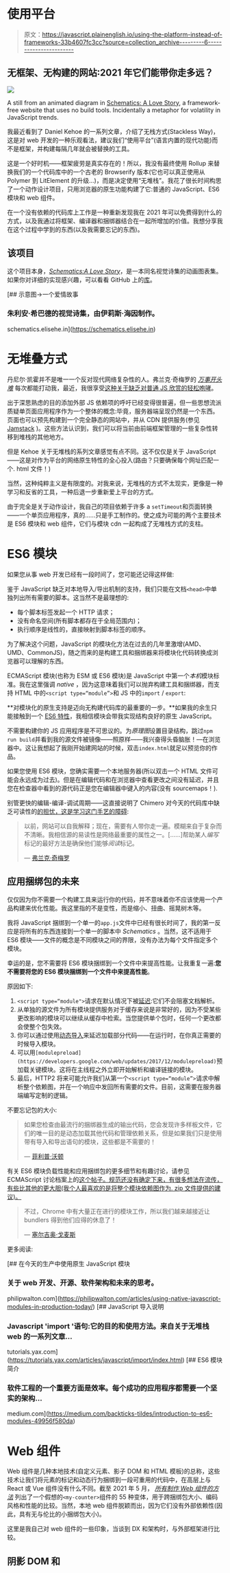 # 使用平台

> 原文：<https://javascript.plainenglish.io/using-the-platform-instead-of-frameworks-33b4607fc3cc?source=collection_archive---------6----------------------->

## 无框架、无构建的网站:2021 年它们能带你走多远？

![](img/0a2de658c4fe73da66bb0879a14dff02.png)

A still from an animated diagram in [Schematics: A Love Story](https://schematics.elisehe.in), a framework-free website that uses no build tools. Incidentally a metaphor for volatility in JavaScript trends.

我最近看到了 Daniel Kehoe 的一系列文章，介绍了无栈方式(Stackless Way)，这是对 web 开发的一种乐观看法，建议我们“使用平台”(语言内置的现代功能)而不是框架，并构建每隔几年就会被替换的工具。

这是一个好时机——框架疲劳是真实存在的！所以，我没有最终使用 Rollup 来替换我们的一个代码库中的一个古老的 Browserify 版本(它也可以真正使用从 Polymer 到 LitElement 的升级…)，而是决定使用“无堆栈”。我花了很长时间构思了一个动作设计项目，只用浏览器的原生功能构建了它:普通的 JavaScript、ES6 模块和 web 组件。

在一个没有依赖的代码库上工作是一种重新发现我在 2021 年可以免费得到什么的方式，以及我通过将框架、编译器和捆绑器结合在一起所增加的价值。我想分享我在这个过程中学到的东西(以及我需要忘记的东西)。

## 该项目

这个项目本身，[*Schematics:A Love Story*](https://schematics.elisehe.in/)，是一本同名视觉诗集的动画图表集。如果你对详细的实现感兴趣，可以看看 GitHub 上的[库](https://github.com/elisehein/schematics)。

[](https://schematics.elisehe.in) [## 示意图→一个爱情故事

### 朱利安·希巴德的视觉诗集，由伊莉斯·海因制作。

schematics.elisehe.in](https://schematics.elisehe.in) 

# 无堆叠方式

丹尼尔·凯霍并不是唯一一个反对现代网络复杂性的人。弗兰克·奇梅罗的 [*万事开头难*](https://frankchimero.com/blog/2018/everything-easy/) 每次都能打动我，最近，我很享受[这种关于缺乏对普通 JS 欣赏的轻松咆哮](https://medium.com/codex/youre-missing-out-on-vanilla-js-91aceec917d6)。

出于深思熟虑的目的添加外部 JS 依赖项的呼吁已经变得很普遍，但一些思想流派质疑单页面应用程序作为一个整体的概念:毕竟，服务器端呈现仍然是一个东西。页面也可以预先构建到一个完全静态的网站中，并从 CDN 提供服务(参见 [Jamstack](https://jamstack.org/what-is-jamstack/) )。这些方法认识到，我们可以将当前由前端框架管理的一些复杂性转移到堆栈的其他地方。

但是 Kehoe 关于无堆栈的系列文章感觉有点不同。这不仅仅是关于 JavaScript——这是对作为平台的网络原生特性的全心投入(路由？只要确保每个网址匹配一个. html 文件！)

当然，这种纯粹主义是有限度的。对我来说，无堆栈的方式不太现实，更像是一种学习和反省的工具，一种后退一步重新爱上平台的方式。

由于完全是关于动作设计，我自己的项目依赖于许多 a `setTimeout`和页面转换——一个单页应用程序，真的……只是手工制作的。使之成为可能的两个主要技术是 ES6 模块和 web 组件，它们与模块 cdn 一起构成了无堆栈方式的支柱。

# ES6 模块

如果您从事 web 开发已经有一段时间了，您可能还记得这样做:

鉴于 JavaScript 缺乏对本地导入/导出机制的支持，我们只能在文档`<head>`中单独列出所有需要的脚本。这当然不是最理想的:

*   每个脚本标签发起一个 HTTP 请求；
*   没有命名空间(所有脚本都存在于全局范围内)；
*   执行顺序是线性的，直接映射到脚本标签的顺序。

为了解决这个问题，JavaScript 的模块化方法在过去的几年里激增(AMD、UMD、CommonJS)，随之而来的是构建工具和捆绑器来将模块化代码转换成浏览器可以理解的东西。

ECMAScript 模块(也称为 ESM 或 ES6 模块)是 JavaScript 中第一个*本机*模块标准。我在这里强调 *native* ，因为这意味着我们可以抛弃构建工具和捆绑器，而支持 HTML 中的`<script type=“module”>`和 JS 中的`import` / `export`:

**对模块化的原生支持是迈向无构建代码库的最重要的一步。**如果我的余生只能接触到一个 [ES6 特性](http://es6-features.org/)，我相信模块会带我实现结构良好的原生 JavaScript。

不需要构建你的 JS 应用程序是不可思议的。为*原理图*设置目录结构，跳过`npm run build`并看到我的源文件被镜像——照原样——我兴奋得头昏脑胀！—在浏览器中。这让我想起了我刚开始建网站的时候，双击`index.html`就足以预览你的作品。

如果您使用 ES6 模块，您确实需要一个本地服务器(所以双击一个 HTML 文件可能会永远成为过去)。但是在编辑代码和在浏览器中查看更改之间没有延迟，并且您在检查器中看到的源代码正是您在编辑器中键入的内容(没有 sourcemaps！).

别管更快的编辑-编译-调试周期——这直接说明了 Chimero 对今天的代码库中缺乏可读性的[的担忧，这是学习这门手艺的障碍](https://frankchimero.com/blog/2018/everything-easy/):

> 以前，网站可以自我解释；现在，需要有人带你走一遍。模糊来自于复杂而不清晰。我相信源的易读性是网络最重要的属性之一。[……]帮助某人*编写*标记的最好方法是确保他们能够*阅读*标记。
> 
> — [弗兰克·奇梅罗](https://frankchimero.com/blog/2018/everything-easy/)

## 应用捆绑包的未来

仅仅因为你不需要一个构建工具来运行你的代码，并不意味着你不应该使用一个产品构建来优化性能。我这里指的不是变性，而是缩小、扭曲、摇晃树木等。

我将 JavaScript 捆绑到一个单一的`app.js`文件中已经有很长时间了，我的第一反应是将所有的东西连接到一个单一的脚本中 *Schematics* 。当然，这不适用于 ES6 模块——文件的概念是不同模块之间的界限，没有办法为每个文件指定多个模块。

幸运的是，您不需要将 ES6 模块捆绑到一个文件中来提高性能。让我重复一遍:**您不需要将您的 ES6 模块捆绑到一个文件中来提高性能**。

原因如下:

1.  `<script type=“module">`请求在默认情况下被[延迟](https://developer.mozilla.org/en-US/docs/Web/JavaScript/Guide/Modules#other_differences_between_modules_and_standard_scripts):它们不会阻塞文档解析。
2.  从单独的源文件为所有模块提供服务对于缓存来说是非常好的，因为不受某些更改影响的模块可以继续从缓存中检索。当您提供单个包时，任何一个更改都会使整个包失效。
3.  你可以通过使用[动态导入](https://developer.mozilla.org/en-US/docs/Web/JavaScript/Reference/Statements/import#dynamic_imports)来延迟加载部分代码——在运行时，在你真正需要的时候导入模块。
4.  可以用`[modulepreload](https://developers.google.com/web/updates/2017/12/modulepreload)`预加载关键模块。这将在主线程之外立即开始解析和编译链接的模块。
5.  最后，HTTP2 将来可能允许我们从第一个`<script type=“module”>`请求中解析整个依赖图，并在一个响应中发回所有需要的文件。目前，这需要在服务器端编写定制的逻辑。

不要忘记包的大小:

> 如果您检查由最流行的捆绑器生成的输出代码，您会发现许多样板文件，它们的唯一目的是动态加载其他代码和管理依赖关系，但是如果我们只是使用带有导入和导出语句的模块，这些都是不需要的！
> 
> — [菲利普·沃顿](https://philipwalton.com/articles/using-native-javascript-modules-in-production-today)

有关 ES6 模块负载性能和应用捆绑包的更多细节和有趣讨论，请参见 ECMAScript 讨论档案上的[这个帖子。规范还没有确定下来，有很多想法在流传，有些比其他的更大胆(我个人最喜欢的是将整个模块依赖图作为. zip 文件提供的建议)。](https://esdiscuss.org/topic/fwd-are-es6-modules-in-browsers-going-to-get-loaded-level-by-level)

> 不过，Chrome 中有大量正在进行的模块工作，所以我们越来越接近让 bundlers 得到他们应得的休息了！
> 
> — [塞尔吉奥·戈麦斯](https://developers.google.com/web/updates/2017/12/modulepreload)

更多阅读:

[](https://philipwalton.com/articles/using-native-javascript-modules-in-production-today/) [## 在今天的生产中使用原生 JavaScript 模块

### 关于 web 开发、开源、软件架构和未来的思考。

philipwalton.com](https://philipwalton.com/articles/using-native-javascript-modules-in-production-today/) [](https://tutorials.yax.com/articles/javascript/import/index.html) [## JavaScript 导入说明

### Javascript 'import '语句:它的目的和使用方法。来自关于无堆栈 web 的一系列文章…

tutorials.yax.com](https://tutorials.yax.com/articles/javascript/import/index.html) [](https://medium.com/backticks-tildes/introduction-to-es6-modules-49956f580da) [## ES6 模块简介

### 软件工程的一个重要方面是效率。每个成功的应用程序都需要一个坚实的架构…

medium.com](https://medium.com/backticks-tildes/introduction-to-es6-modules-49956f580da) 

# Web 组件

Web 组件是几种本地技术(自定义元素、影子 DOM 和 HTML 模板)的总称，这些技术让我们将元素的标记和动态行为捆绑到一段可重用的代码中，在高层上与 React 或 Vue 组件没有什么不同。截至 2021 年 5 月， [*所有制作 Web 组件的方法*](https://webcomponents.dev/blog/all-the-ways-to-make-a-web-component/) 列出了一个假想的`<my-counter>`组件的 55 种变体，用于跨捆绑包大小、编码风格和性能的比较。当然，本地 web 组件脱颖而出，因为它们没有外部依赖性(因此，具有无与伦比的小捆绑包大小)。

这里是我自己对 web 组件的一些印象，当谈到 DX 和架构时，与外部框架进行比较。

## 阴影 DOM 和<template></template>